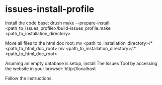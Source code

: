 # issues-install-profile

Install the code base:
  drush make --prepare-install <path_to_issues_profile>/build-issues_profile.make <path_to_installation_directory>

Move all files to the html doc root:
  mv <path_to_installation_directory>/* <path_to_html_doc_root>
  mv <path_to_installation_directory>/.* <path_to_html_doc_root>

Asuming an empty database is setup, install The Issues Tool by accessing the website in your browser:
  http://localhost

Follow the instructions.
